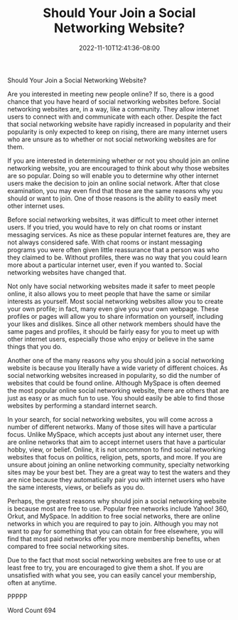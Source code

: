 ﻿---
title: "Should Your Join a Social Networking Website?"
date: 2022-11-10T12:41:36-08:00
description: "Social Networking Tips for Web Success"
featured_image: "/images/Social Networking.jpg"
tags: ["Social Networking"]
---

Should Your Join a Social Networking Website?

Are you interested in meeting new people online?  If so, there is a good chance that you have heard of social networking websites before.  Social networking websites are, in a way, like a community. They allow internet users to connect with and communicate with each other.  Despite the fact that social networking website have rapidly increased in popularity and their popularity is only expected to keep on  rising, there are many internet users who are unsure as to whether or not social networking websites are for them.  

If you are interested in determining whether or not you should join an online networking website, you are encouraged to think about why those websites are so popular.  Doing so will enable you to determine why other internet users make the decision to join an online social network.  After that close examination, you may even find that those are the same reasons why you should or want to join.  One of those reasons is the ability to easily meet other internet uses.

Before social networking websites, it was difficult to meet other internet users. If you tried, you would have to rely on chat rooms or instant messaging services. As nice as these popular internet features are, they are not always considered safe. With chat rooms or instant messaging programs you were often given little reassurance that a person was who they claimed to be. Without profiles, there was no way that you could learn more about a particular internet user, even if you wanted to. Social networking websites have changed that.

Not only have social networking websites made it safer to meet people online, it also allows you to meet people that have the same or similar interests as yourself.  Most social networking websites allow you to create your own profile; in fact, many even give you your own webpage.  These profiles or pages will allow you to share information on yourself, including your likes and dislikes.  Since all other network members should have the same pages and profiles, it should be fairly easy for you to meet up with other internet users, especially those who enjoy or believe in the same things that you do.

Another one of the many reasons why you should join a social networking website is because you literally have a wide variety of different choices. As social networking websites increased in popularity, so did the number of websites that could be found online. Although MySpace is often deemed the most popular online social networking website, there are others that are just as easy or as much fun to use. You should easily be able to find those websites by performing a standard internet search.

In your search, for social networking websites, you will come across a number of different networks. Many of those sites will have a particular focus.  Unlike MySpace, which accepts just about any internet user, there are online networks that aim to accept internet users that have a particular hobby, view, or belief.  Online, it is not uncommon to find social networking websites that focus on politics, religion, pets, sports, and more.  If you are unsure about joining an online networking community, specialty networking sites may be your best bet. They are a great way to test the waters and they are nice because they automatically pair you with internet users who have the same interests, views, or beliefs as you do. 

Perhaps, the greatest reasons why should join a social networking website is because most are free to use. Popular free networks include Yahoo! 360, Orkut, and MySpace. In addition to free social networks, there are online networks in which you are required to pay to join. Although you may not want to pay for something that you can obtain for free elsewhere, you will find that most paid networks offer you more membership benefits, when compared to free social networking sites.

Due to the fact that most social networking websites are free to use or at least free to try, you are encouraged to give them a shot. If you are unsatisfied with what you see, you can easily cancel your membership, often at anytime.  

PPPPP

Word Count 694

